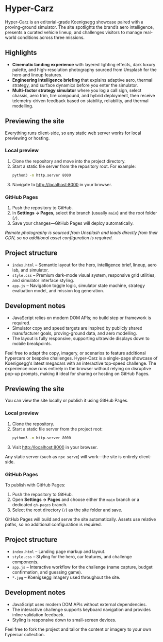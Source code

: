# Hyper-Carz

Hyper-Carz is an editorial-grade Koenigsegg showcase paired with a proving-ground simulator. The site spotlights the brand’s
aero intelligence, presents a curated vehicle lineup, and challenges visitors to manage real-world conditions across three
missions.

## Highlights

- **Cinematic landing experience** with layered lighting effects, dark luxury palette, and high-resolution photography sourced
  from Unsplash for the hero and lineup features.
- **Engineering intelligence briefing** that explains adaptive aero, thermal strategy, and surface dynamics before you enter the
  simulator.
- **Multi-factor strategy simulator** where you log a call sign, select chassis, aero trim, tire compound, and hybrid
  deployment, then receive telemetry-driven feedback based on stability, reliability, and thermal modelling.

## Previewing the site

Everything runs client-side, so any static web server works for local previewing or hosting.

### Local preview

1. Clone the repository and move into the project directory.
2. Start a static file server from the repository root. For example:
   ```bash
   python3 -m http.server 8000
   ```
3. Navigate to [http://localhost:8000](http://localhost:8000) in your browser.

### GitHub Pages

1. Push the repository to GitHub.
2. In **Settings → Pages**, select the branch (usually `main`) and the root folder (`/`).
3. Save your changes—GitHub Pages will deploy automatically.

_Remote photography is sourced from Unsplash and loads directly from their CDN, so no additional asset configuration is
required._

## Project structure

- `index.html` – Semantic layout for the hero, intelligence brief, lineup, aero lab, and simulator.
- `style.css` – Premium dark-mode visual system, responsive grid utilities, and simulator interface styling.
- `app.js` – Navigation toggle logic, simulator state machine, strategy evaluation model, and mission log generation.

## Development notes

- JavaScript relies on modern DOM APIs; no build step or framework is required.
- Simulator copy and speed targets are inspired by publicly shared manufacturer goals, proving-ground data, and aero
  modelling.
- The layout is fully responsive, supporting ultrawide displays down to mobile breakpoints.

Feel free to adapt the copy, imagery, or scenarios to feature additional hypercars or bespoke challenges.
Hyper-Carz is a single-page showcase of Koenigsegg's latest megacars with an interactive top-speed challenge. The experience now runs entirely in the browser without relying on disruptive pop-up prompts, making it ideal for sharing or hosting on GitHub Pages.

## Previewing the site

You can view the site locally or publish it using GitHub Pages.

### Local preview

1. Clone the repository.
2. Start a static file server from the project root:
   ```bash
   python3 -m http.server 8000
   ```
3. Visit [http://localhost:8000](http://localhost:8000) in your browser.

Any static server (such as `npx serve`) will work—the site is entirely client-side.

### GitHub Pages

To publish with GitHub Pages:

1. Push the repository to GitHub.
2. Open **Settings → Pages** and choose either the `main` branch or a dedicated `gh-pages` branch.
3. Select the root directory (`/`) as the site folder and save.

GitHub Pages will build and serve the site automatically. Assets use relative paths, so no additional configuration is required.

## Project structure

- `index.html` – Landing page markup and layout.
- `style.css` – Styling for the hero, car features, and challenge components.
- `app.js` – Interactive workflow for the challenge (name capture, budget confirmation, and guessing game).
- `*.jpg` – Koenigsegg imagery used throughout the site.

## Development notes

- JavaScript uses modern DOM APIs without external dependencies.
- The interactive challenge supports keyboard navigation and provides inline validation feedback.
- Styling is responsive down to small-screen devices.

Feel free to fork the project and tailor the content or imagery to your own hypercar collection.
